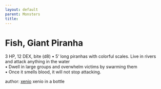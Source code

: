 ```yaml
---
layout: default
parent: Monsters 
title: 
--- 
```

# Fish, Giant Piranha
3 HP, 12 DEX, bite (d8)
• 5’ long piranhas with colorful scales. Live in rivers and attack anything in the water  
• Dwell in large groups and overwhelm victims by swarming them  
 • Once it smells blood, it will not stop attacking.




author: [xenio](https://xenioinabottle.blogspot.com/2021/02/classic-monsters-for-cairnito-part-1.html) xenio in a bottle


